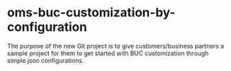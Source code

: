 # oms-buc-customization-by-configuration
The purpose of the new Git project is to give customers/business partners a sample project for them to get started with BUC customization through simple json configurations.
